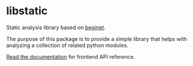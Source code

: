 # libstatic

Static analysis library based on [beginet](https://github.com/serge-sans-paille/beniget/).

The purpose of this package is to provide a simple library that helps with analyzing a collection of related python modules.

[Read the documentation](https://tristanlatr.github.io/libstatic) for frontend API reference.
